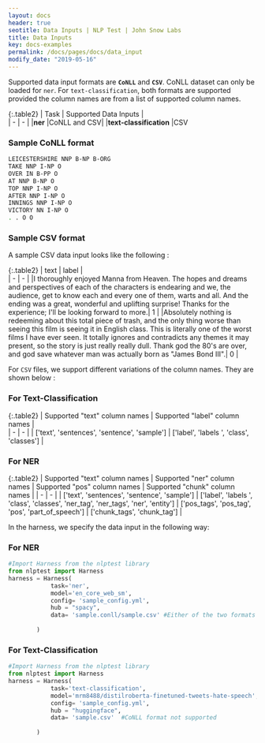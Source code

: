 ```yaml
---
layout: docs
header: true
seotitle: Data Inputs | NLP Test | John Snow Labs
title: Data Inputs
key: docs-examples
permalink: /docs/pages/docs/data_input
modify_date: "2019-05-16"
---
```


<div class="main-docs" markdown="1"><div class="h3-box" markdown="1">

Supported data input formats are **`CoNLL`** and **`CSV`**. CoNLL dataset can only be loaded for `ner`. For `text-classification`, both formats are supported provided the column names are from a list of supported column names.

{:.table2}
| Task  | Supported Data Inputs |  
| - | - | 
|**ner**     |CoNLL and CSV|
|**text-classification**     |CSV

</div><div class="h3-box" markdown="1">

### Sample CoNLL format

```bash
LEICESTERSHIRE NNP B-NP B-ORG
TAKE NNP I-NP O
OVER IN B-PP O
AT NNP B-NP O
TOP NNP I-NP O
AFTER NNP I-NP O
INNINGS NNP I-NP O
VICTORY NN I-NP O
. . O O
```

</div><div class="h3-box" markdown="1">

### Sample CSV format

A sample CSV data input looks like the following : 

{:.table2}
| text | label  |  
| - | - | 
|I thoroughly enjoyed Manna from Heaven. The hopes and dreams and perspectives of each of the characters is endearing and we, the audience, get to know each and every one of them, warts and all. And the ending was a great, wonderful and uplifting surprise! Thanks for the experience; I'll be looking forward to more.| 1 |
|Absolutely nothing is redeeming about this total piece of trash, and the only thing worse than seeing this film is seeing it in English class. This is literally one of the worst films I have ever seen. It totally ignores and contradicts any themes it may present, so the story is just really really dull. Thank god the 80's are over, and god save whatever man was actually born as "James Bond III".| 0 |

For `CSV` files, we support different variations of the column names. They are shown below :

</div><div class="h3-box" markdown="1">

### For Text-Classification

{:.table2}
| Supported "text" column names | Supported "label" column names   |  
| - | - | 
| ['text', 'sentences', 'sentence', 'sample'] | ['label', 'labels ', 'class', 'classes'] |

</div><div class="h3-box" markdown="1">

### For NER

{:.table2}
| Supported "text" column names | Supported "ner" column names | Supported "pos" column names | Supported "chunk" column names | 
| - | - | 
| ['text', 'sentences', 'sentence', 'sample'] |  ['label', 'labels ', 'class', 'classes', 'ner_tag', 'ner_tags', 'ner', 'entity'] |  ['pos_tags', 'pos_tag', 'pos', 'part_of_speech'] | ['chunk_tags', 'chunk_tag'] |


In the harness, we specify the data input in the following way:

</div><div class="h3-box" markdown="1">

### For NER

```python
#Import Harness from the nlptest library
from nlptest import Harness
harness = Harness(
            task='ner',
            model='en_core_web_sm',
            config= 'sample_config.yml',
            hub = "spacy",
            data= 'sample.conll/sample.csv' #Either of the two formats can be specified.
         
        )
```

</div><div class="h3-box" markdown="1">

### For Text-Classification

```python
#Import Harness from the nlptest library
from nlptest import Harness
harness = Harness(
            task='text-classification',
            model='mrm8488/distilroberta-finetuned-tweets-hate-speech',
            config= 'sample_config.yml',
            hub = "huggingface",
            data= 'sample.csv'  #CoNLL format not supported
         
        )

```

</div></div>